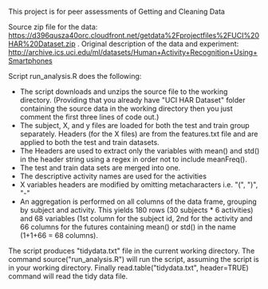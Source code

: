 This project is for peer assessments of Getting and Cleaning Data

Source zip file for the data: https://d396qusza40orc.cloudfront.net/getdata%2Fprojectfiles%2FUCI%20HAR%20Dataset.zip . 
Original description of the data and experiment: http://archive.ics.uci.edu/ml/datasets/Human+Activity+Recognition+Using+Smartphones

Script run_analysis.R does the following:

 - The script downloads and unzips the source file to the working directory. (Providing that you already have "UCI HAR Dataset" folder containing the source data in the working directory then you just comment the first three lines of code out.)
 - The subject, X, and y files are loaded for both the test and train group separately. Headers (for the X files) are from the features.txt file and are applied to both the test and train datasets.
 - The Headers are used to extract only the variables with mean() and std() in the header string using a regex in order not to include meanFreq().
 - The test and train data sets are merged into one.
 - The descriptive activity names are used for the activities
 - X variables headers are modified by omitting metacharacters i.e. "(", ")", "-"
 - An aggregation is performed on all columns of the data frame, grouping by subject and activity. This yields 180 rows (30 subjects * 6 activities) and 68 variables (1st column for the subject id, 2nd for the activity and 66 columns for the futures containing mean() or std() in the name (1+1+66 = 68 columns).

The script produces "tidydata.txt" file in the current working directory.
The command source("run_analysis.R") will run the script, assuming the script is in your working directory. Finally read.table("tidydata.txt", header=TRUE) command will read the tidy data file.
